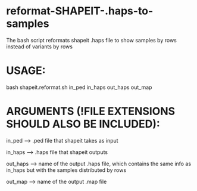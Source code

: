 # reformat-SHAPEIT-.haps-to-samples
The bash script reformats shapeit .haps file to show samples by rows instead of variants by rows

# USAGE:
bash shapeit.reformat.sh in_ped in_haps out_haps out_map

# ARGUMENTS (!FILE EXTENSIONS SHOULD ALSO BE INCLUDED):
in_ped  -->  .ped file that shapeit takes as input

in_haps  -->  .haps file that shapeit outputs 

out_haps  -->  name of the output .haps file, which contains the same info as in_haps but with the samples distributed by rows

out_map  -->  name of the output .map file
